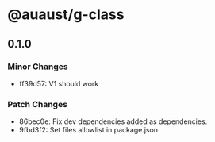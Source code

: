 # @auaust/g-class

## 0.1.0

### Minor Changes

- ff39d57: V1 should work

### Patch Changes

- 86bec0e: Fix dev dependencies added as dependencies.
- 9fbd3f2: Set files allowlist in package.json
